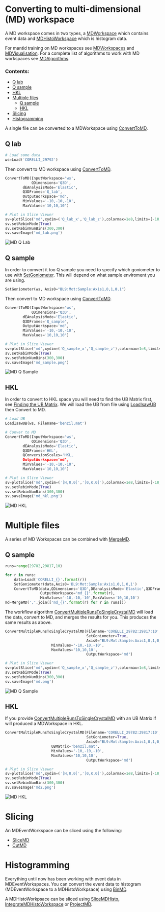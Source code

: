 # Converting to multi-dimensional (MD) workspace

A MD workspace comes in two types, a
[MDWorkspace](http://docs.mantidproject.org/nightly/concepts/MDWorkspace.html)
which contains event data and
[MDHistoWorkspace](http://docs.mantidproject.org/nightly/concepts/MDHistoWorkspace.html)
which is histogram data.

For mantid training on MD workspaces see
[MDWorkspaces](http://www.mantidproject.org/MBC_MDWorkspaces) and
[MDVisualisation](http://www.mantidproject.org/MBC_MDVisualisation). For
a complete list of algorithms to work with MD workspaces see
[MDAlgorithms](http://docs.mantidproject.org/nightly/algorithms/categories/MDAlgorithms.html).

### Contents:
* [Q lab](#q-lab)
* [Q sample](#q-sample)
* [HKL](#hkl)
* [Multiple files](#multiple-files)
  * [Q sample](#q-sample-1)
  * [HKL](#hkl-1)
* [Slicing](#slicing)
* [Histogramming](#histogramming)

A single file can be converted to a MDWorkspace using
[ConvertToMD](http://docs.mantidproject.org/nightly/algorithms/ConvertToMD.html).

## Q lab

```python
# Load some data
ws=Load('CORELLI_29792')
```

Then convert to MD workspace using
[ConvertToMD](http://docs.mantidproject.org/nightly/algorithms/ConvertToMD.html).

```python
ConvertToMD(InputWorkspace='ws',
            QDimensions='Q3D',
	    dEAnalysisMode='Elastic',
	    Q3DFrames='Q_lab',
	    OutputWorkspace='md',
	    MinValues='-10,-10,-10',
	    MaxValues='10,10,10')

# Plot in Slice Viewer
sv=plotSlice('md',xydim=('Q_lab_x','Q_lab_z'),colormax=1e8,limits=[-10,10,-10,10],colorscalelog=True)
sv.setRebinMode(True)
sv.setRebinNumBins(300,300)
sv.saveImage('md_lab.png')
```

![MD Q Lab](md_lab.png)

## Q sample


In order to comvert it too Q sample you need to specify which
goniometer to use with
[SetGoniometer](http://docs.mantidproject.org/nightly/algorithms/SetGoniometer.html). This
will depend on what sample enviroment you are using.

```python
SetGoniometer(ws, Axis0="BL9:Mot:Sample:Axis1,0,1,0,1")
```

Then convert to MD workspace using
[ConvertToMD](http://docs.mantidproject.org/nightly/algorithms/ConvertToMD.html).

```python
ConvertToMD(InputWorkspace='ws',
            QDimensions='Q3D',
	    dEAnalysisMode='Elastic',
	    Q3DFrames='Q_sample',
	    OutputWorkspace='md',
	    MinValues='-10,-10,-10',
	    MaxValues='10,10,10')

# Plot in Slice Viewer
sv=plotSlice('md',xydim=('Q_sample_x','Q_sample_z'),colormax=1e8,limits=[-10,10,-10,10],colorscalelog=True)
sv.setRebinMode(True)
sv.setRebinNumBins(300,300)
sv.saveImage('md_sample.png')
```

![MD Q Sample](md_sample.png)

## HKL

In order to convert to HKL space you will need to find the UB Matrix
first, see [Finding the UB Matrix](ub.md). We will load the UB from
file using
[LoadIsawUB](http://docs.mantidproject.org/nightly/algorithms/LoadIsawUB.html)
then Convert to MD.

```python
# Load UB
LoadIsawUB(ws, Filename='benzil.mat')

# Conver to MD
ConvertToMD(InputWorkspace='ws',
            QDimensions='Q3D',
	    dEAnalysisMode='Elastic',
	    Q3DFrames='HKL',
	    QConversionScales='HKL,
	    OutputWorkspace='md',
	    MinValues='-10,-10,-10',
	    MaxValues='10,10,10')

# Plot in Slice Viewer
sv=plotSlice('md',xydim=('[H,0,0]','[0,K,0]'),colormax=1e8,limits=[-10,10,-10,10],colorscalelog=True)
sv.setRebinMode(True)
sv.setRebinNumBins(300,300)
sv.saveImage('md_hkl.png')
```

![MD HKL](md_hkl.png)


# Multiple files

A series of MD Workspaces can be combined with
[MergeMD](http://docs.mantidproject.org/nightly/algorithms/MergeMD.html).

## Q sample

```python
runs=range(29782,29817,10)

for r in runs:
    data=Load('CORELLI_{}'.format(r))
    SetGoniometer(data,Axis0='BL9:Mot:Sample:Axis1,0,1,0,1')
    ConvertToMD(data,QDimensions='Q3D',DEanalysisMode='Elastic',Q3DFrames='Q_sample',
                OutputWorkspace='md_{}'.format(r),
                MinValues='-10,-10,-10',MaxValues='10,10,10')
md=MergeMD(','.join(['md_{}'.format(r) for r in runs]))
```

The workflow algorithm
[ConvertMultipleRunsToSingleCrystalMD](http://docs.mantidproject.org/nightly/algorithms/ConvertMultipleRunsToSingleCrystalMD.html)
will load the data, convert to MD, and merges the results for
you. This produces the same results as above.

```python
ConvertMultipleRunsToSingleCrystalMD(Filename='CORELLI_29782:29817:10',
                                     SetGoniometer=True,
                                     Axis0="BL9:Mot:Sample:Axis1,0,1,0,1",
				     MinValues='-10,-10,-10',
				     MaxValues='10,10,10',
                                     OutputWorkspace='md')

# Plot in Slice Viewer
sv=plotSlice('md',xydim=('Q_sample_x','Q_sample_z'),colormax=1e8,limits=[-10,10,-10,10],colorscalelog=True)
sv.setRebinMode(True)
sv.setRebinNumBins(300,300)
sv.saveImage('md.png')
```

![MD Q Sample](md.png)

## HKL

If you provide
[ConvertMultipleRunsToSingleCrystalMD](http://docs.mantidproject.org/nightly/algorithms/ConvertMultipleRunsToSingleCrystalMD.html)
with an UB Matrix if will produced a MDWorkspace in HKL.

```python
ConvertMultipleRunsToSingleCrystalMD(Filename='CORELLI_29782:29817:10',
                                     SetGoniometer=True,
                                     Axis0="BL9:Mot:Sample:Axis1,0,1,0,1",
				     UBMatrix='benzil.mat',
				     MinValues='-10,-10,-10',
				     MaxValues='10,10,10',
                                     OutputWorkspace='md')

# Plot in Slice Viewer
sv=plotSlice('md',xydim=('[H,0,0]','[0,K,0]'),colormax=1e8,limits=[-10,10,-10,10],colorscalelog=True)
sv.setRebinMode(True)
sv.setRebinNumBins(300,300)
sv.saveImage('md2.png')
```

![MD HKL](md2.png)

# Slicing

An MDEventWorkspace can be sliced using the following:
* [SliceMD](http://docs.mantidproject.org/nightly/algorithms/SliceMD.html)
* [CutMD](http://docs.mantidproject.org/nightly/algorithms/CutMD.html)


# Histogramming

Everything until now has been working with event data in
MDEventWorkspaces. You can convert the event data to histogram
(MDEventWorkspace to a MDHistoWorkpsace) using
[BinMD](http://docs.mantidproject.org/nightly/algorithms/BinMD.html).

A MDHistoWorkpsace can be sliced using
[SliceMDHisto](http://docs.mantidproject.org/nightly/algorithms/SliceMDHisto.html),
[IntegrateMDHistoWorkspace](http://docs.mantidproject.org/nightly/algorithms/IntegrateMDHistoWorkspace.html)
or
[ProjectMD](http://docs.mantidproject.org/nightly/algorithms/ProjectMD.html).

